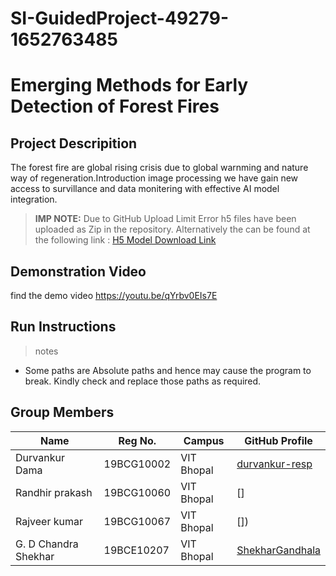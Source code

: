# SI-GuidedProject-49279-1652763485
# Emerging Methods for Early Detection of Forest Fires

## Project Descripition
The forest fire are global rising crisis due to global warnming and nature way of regeneration.Introduction image processing we have gain new access to survillance and data monitering with effective AI model integration.
> __IMP NOTE:__ Due to GitHub Upload Limit Error h5 files have been uploaded as Zip in the repository. Alternatively the can be found at the following link : [H5 Model Download Link](https://drive.google.com/drive/folders/1vq8TRFWE7WH7_-dsqKAmvjJAsaxx-kPQ?usp=sharing)
## Demonstration Video

find the demo video https://youtu.be/qYrbv0EIs7E

## Run Instructions

> notes
* Some paths are Absolute paths and hence may cause the program to break. Kindly check and replace those paths as required.



## Group Members

| Name            | Reg No.    | Campus     | GitHub Profile                                    |
|-----------------|------------|------------|---------------------------------------------------|
| Durvankur Dama  | 19BCG10002 | VIT Bhopal | [durvankur-resp](https://github.com/durvankur-resp) |
| Randhir prakash    | 19BCG10060 | VIT Bhopal | [] |
|Rajveer kumar  | 19BCG10067 | VIT Bhopal | []) |
|G. D Chandra Shekhar | 19BCE10207 | VIT Bhopal |[ShekharGandhala](https://github.com/ShekharGandhala) |

